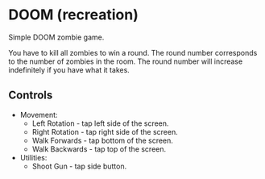 # DOOM (recreation)
Simple DOOM zombie game.

You have to kill all zombies to win a round. The round number corresponds to the number of zombies in the room. The round number will increase indefinitely if you have what it takes.

## Controls
- Movement:
  - Left Rotation - tap left side of the screen.
  - Right Rotation - tap right side of the screen.
  - Walk Forwards - tap bottom of the screen.
  - Walk Backwards - tap top of the screen.
- Utilities:
  - Shoot Gun - tap side button.
